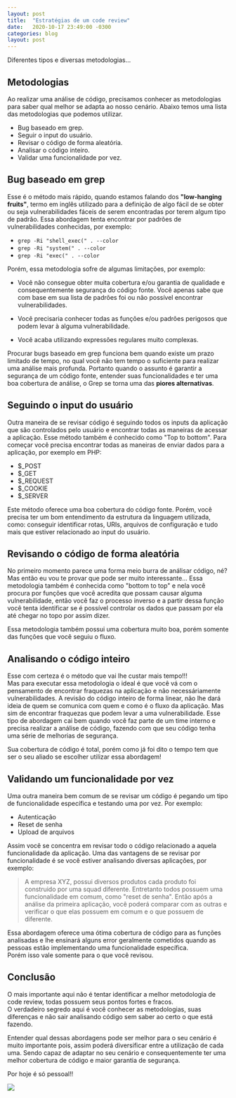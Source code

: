 ```yaml
---
layout: post
title:  "Estratégias de um code review"
date:   2020-10-17 23:49:00 -0300 
categories: blog
layout: post
---
```


Diferentes tipos e diversas metodologias...
<!--more-->



## Metodologias

Ao realizar uma análise de código, precisamos conhecer as metodologias para saber qual melhor se adapta ao nosso cenário. Abaixo temos uma lista das metodologias que podemos utilizar.

* Bug baseado em grep.
* Seguir o input do usuário.
* Revisar o código de forma aleatória.
* Analisar o código inteiro.
* Validar uma funcionalidade por vez.


## Bug baseado em grep

Esse é o método mais rápido, quando estamos falando dos **"low-hanging fruits"**, termo em inglês utilizado para a definição de algo fácil de se obter ou seja vulnerabilidades fáceis de serem encontradas por terem algum tipo de padrão. 
Essa abordagem tenta encontrar por padrões de vulnerabilidades conhecidas, por exemplo:

- `grep -Ri "shell_exec(" . --color`
- `grep -Ri "system(" . --color`
- `grep -Ri "exec(" . --color`

Porém, essa metodologia sofre de algumas limitações, por exemplo:

* Você não consegue obter muita cobertura e/ou garantia de qualidade e consequentemente segurança do código fonte. Você apenas sabe que com base em sua lista de padrões foi ou não possível encontrar vulnerabilidades.

* Você precisaria conhecer todas as funções e/ou padrões perigosos que podem levar à alguma vulnerabilidade.

* Você acaba utilizando expressões regulares muito complexas.

Procurar bugs baseado em grep funciona bem quando existe um prazo limitado de tempo, no qual você não tem tempo o suficiente para realizar uma análise mais profunda. Portanto quando o assunto é garantir a segurança de um código fonte, entender suas funcionalidades e ter uma boa cobertura de análise, o Grep se torna uma das **piores alternativas**.


## Seguindo o input do usuário

Outra maneira de se revisar código é seguindo todos os inputs da aplicação que são controlados pelo usuário e encontrar todas as maneiras de acessar a aplicação. Esse método também é conhecido como "Top to bottom".
Para começar você precisa encontrar todas as maneiras de enviar dados para a aplicação, por exemplo em PHP:

* $_POST 
* $_GET 
* $_REQUEST
* $_COOKIE  
* $_SERVER


Este método oferece uma boa cobertura do código fonte. Porém, você precisa ter um bom entendimento da estrutura da linguagem utilizada, como: conseguir identificar rotas, URIs, arquivos de configuração e tudo mais que estiver relacionado ao input do usuário.


## Revisando o código de forma aleatória

No primeiro momento parece uma forma meio burra de análisar código, né?<br>
Mas então eu vou te provar que pode ser muito interessante... Essa metodologia também é conhecida como "bottom to top" e nela você procura por funções que você acredita que possam causar alguma vulnerabilidade, então você faz o processo inverso e a partir dessa função você tenta identificar se é possível controlar os dados que passam por ela até chegar no topo por assim dizer.


Essa metodologia também possui uma cobertura muito boa, porém somente das funções que você seguiu o fluxo.


## Analisando o código inteiro

Esse com certeza é o método que vai lhe custar mais tempo!!!<br>
Mas para executar essa metodologia o ideal é que você vá com o pensamento de encontrar fraquezas na aplicação e não necessáriamente vulnerabilidades. A revisão do código inteiro de forma linear, não lhe dará ideia de quem se comunica com quem e como é o fluxo da aplicação. Mas sim de encontrar fraquezas que podem levar a uma vulnerabilidade. Esse tipo de abordagem cai bem quando você faz parte de um time interno e precisa realizar a análise de código, fazendo com que seu código tenha uma série de melhorias de segurança.

Sua cobertura de código é total, porém como já foi dito o tempo tem que ser o seu aliado se escolher utilizar essa abordagem!


## Validando um funcionalidade por vez


Uma outra maneira bem comum de se revisar um código é pegando um tipo de funcionalidade específica e testando uma por vez.
Por exemplo:

* Autenticação
* Reset de senha
* Upload de arquivos

Assim você se concentra em revisar todo o código relacionado a aquela funcionalidade da aplicação.
Uma das vantagens de se revisar por funcionalidade é se você estiver analisando diversas aplicações, por exemplo:

>A empresa XYZ, possui diversos produtos cada produto foi construido por uma squad diferente. Entretanto todos possuem uma funcionalidade em comum, como "reset de senha".
Então após a análise da primeira aplicação, você poderá comparar com as outras e verificar o que elas possuem em comum e o que possuem de diferente.

Essa abordagem oferece uma ótima cobertura de código para as funções analisadas e lhe ensinará alguns error geralmente cometidos quando as pessoas estão implementando uma funcionalidade específica.<br> 
Porém isso vale somente para o que você revisou.


## Conclusão

O mais importante aqui não é tentar identificar a melhor metodologia de code review, todas possuem seus pontos fortes e fracos.<br> 
O verdadeiro segredo aqui é você conhecer as metodologias, suas diferenças e não sair analisando código sem saber ao certo o que está fazendo.<br> 

Entender qual dessas abordagens pode ser melhor para o seu cenário é muito importante pois, assim poderá diversificar entre a utilização de cada uma. Sendo capaz de adaptar no seu cenário e consequentemente ter uma melhor cobertura de código e maior garantia de segurança. 

Por hoje é só pessoal!!<br>

![](https://media.giphy.com/media/APHFMUIaTnLIA/giphy.gif)